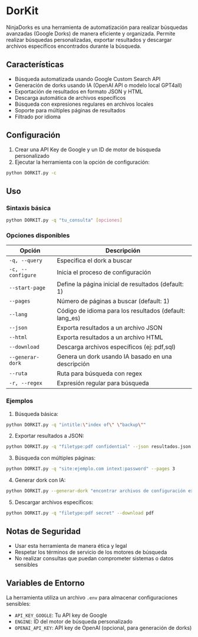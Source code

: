 # DorKit

NinjaDorks es una herramienta de automatización para realizar búsquedas avanzadas (Google Dorks) de manera eficiente y organizada. Permite realizar búsquedas personalizadas, exportar resultados y descargar archivos específicos encontrados durante la búsqueda.

## Características

- Búsqueda automatizada usando Google Custom Search API
- Generación de dorks usando IA (OpenAI API o modelo local GPT4all)
- Exportación de resultados en formato JSON y HTML
- Descarga automática de archivos específicos
- Búsqueda con expresiones regulares en archivos locales
- Soporte para múltiples páginas de resultados
- Filtrado por idioma


## Configuración

1. Crear una API Key de Google y un ID de motor de búsqueda personalizado
2. Ejecutar la herramienta con la opción de configuración:
```bash
python DORKIT.py -c
```

## Uso

### Sintaxis básica
```bash
python DORKIT.py -q "tu_consulta" [opciones]
```

### Opciones disponibles

| Opción | Descripción |
|--------|-------------|
| `-q, --query` | Especifica el dork a buscar |
| `-c, --configure` | Inicia el proceso de configuración |
| `--start-page` | Define la página inicial de resultados (default: 1) |
| `--pages` | Número de páginas a buscar (default: 1) |
| `--lang` | Código de idioma para los resultados (default: lang_es) |
| `--json` | Exporta resultados a un archivo JSON |
| `--html` | Exporta resultados a un archivo HTML |
| `--download` | Descarga archivos específicos (ej: pdf,sql) |
| `--generar-dork` | Genera un dork usando IA basado en una descripción |
| `--ruta` | Ruta para búsqueda con regex |
| `-r, --regex` | Expresión regular para búsqueda |

### Ejemplos

1. Búsqueda básica:
```bash
python DORKIT.py -q "intitle:\"index of\" \"backup\""
```

2. Exportar resultados a JSON:
```bash
python DORKIT.py -q "filetype:pdf confidential" --json resultados.json
```

3. Búsqueda con múltiples páginas:
```bash
python DORKIT.py -q "site:ejemplo.com intext:password" --pages 3
```

4. Generar dork con IA:
```bash
python DORKIT.py --generar-dork "encontrar archivos de configuración expuestos"
```

5. Descargar archivos específicos:
```bash
python DORKIT.py -q "filetype:pdf secret" --download pdf
```

## Notas de Seguridad

- Usar esta herramienta de manera ética y legal
- Respetar los términos de servicio de los motores de búsqueda
- No realizar consultas que puedan comprometer sistemas o datos sensibles

## Variables de Entorno

La herramienta utiliza un archivo `.env` para almacenar configuraciones sensibles:
- `API_KEY_GOOGLE`: Tu API key de Google
- `ENGINE`: ID del motor de búsqueda personalizado
- `OPENAI_API_KEY`: API key de OpenAI (opcional, para generación de dorks)
